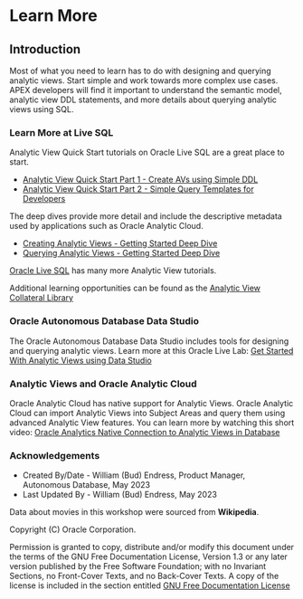 # Learn More

## Introduction

Most of what you need to learn has to do with designing and querying analytic views. Start simple and work towards more complex use cases.  APEX developers will find it important to understand the semantic model, analytic view DDL statements, and more details about querying analytic views using SQL.

### Learn More at Live SQL

Analytic View Quick Start tutorials on Oracle Live SQL are a great place to start.

- [Analytic View Quick Start Part 1 - Create AVs using Simple DDL](https://livesql.oracle.com/apex/livesql/file/tutorial_OXFYP3OODMIZICXPSZ71O58UG.html)
- [Analytic View Quick Start Part 2 - Simple Query Templates for Developers](https://livesql.oracle.com/apex/livesql/file/tutorial_OXRHLW558R6D9PTUNCNPB96OZ.html)

The deep dives provide more detail and include the descriptive metadata used by applications such as Oracle Analytic Cloud.

- [Creating Analytic Views - Getting Started Deep Dive](https://livesql.oracle.com/apex/livesql/file/tutorial_EDVE861IID1QUD1NIUPU5ALEW.html)
- [Querying Analytic Views - Getting Started Deep Dive](https://livesql.oracle.com/apex/livesql/file/tutorial_EDVE861H8YZ72TOBQQ4KS6EH0.html)

[Oracle Live SQL](https://livesql.oracle.com/apex/f?p=590:49:::NO:RP,49:P49_SEARCH:analytic%20views) has many more Analytic View tutorials.

Additional learning opportunities can be found as the [Analytic View Collateral Library](https://xcsvu3mx9d9bvet-adppm.adb.uk-london-1.oraclecloudapps.com/ords/r/av_demo/bud-s-collateral-library/)

### Oracle Autonomous Database Data Studio

The Oracle Autonomous Database Data Studio includes tools for designing and querying analytic views. Learn more at this Oracle Live Lab:  [Get Started With Analytic Views using Data Studio](https://apexapps.oracle.com/pls/apex/r/dbpm/livelabs/view-workshop?wid=3594)

### Analytic Views and Oracle Analytic Cloud

Oracle Analytic Cloud has native support for Analytic Views. Oracle Analytic Cloud can import Analytic Views into Subject Areas and query them using advanced Analytic View features.  You can learn more by watching this short video:  [Oracle Analytics Native Connection to Analytic Views in Database](https://www.youtube.com/watch?v=pmhVGvEB98k&t=53s)

### Acknowledgements

- Created By/Date - William (Bud) Endress, Product Manager, Autonomous Database, May 2023
- Last Updated By - William (Bud) Endress, May 2023

Data about movies in this workshop were sourced from **Wikipedia**.

Copyright (C)  Oracle Corporation.

Permission is granted to copy, distribute and/or modify this document
under the terms of the GNU Free Documentation License, Version 1.3
or any later version published by the Free Software Foundation;
with no Invariant Sections, no Front-Cover Texts, and no Back-Cover Texts.
A copy of the license is included in the section entitled [GNU Free Documentation License](files/gnu-free-documentation-license.txt)
